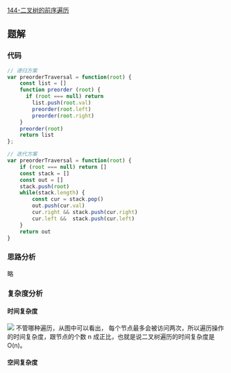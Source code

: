 [144-二叉树的前序遍历](https://leetcode-cn.com/problems/binary-tree-preorder-traversal/)

## 题解

### 代码
```js
// 递归方案
var preorderTraversal = function(root) {
    const list = []
    function preorder (root) {
      if (root === null) return
        list.push(root.val)
        preorder(root.left) 
        preorder(root.right)  
    }
    preorder(root)
    return list
};
```
```js
// 迭代方案
var preorderTraversal = function(root) {
    if (root === null) return []
    const stack = []
    const out = []
    stack.push(root)
    while(stack.length) {
        const cur = stack.pop()
        out.push(cur.val)
        cur.right && stack.push(cur.right)
        cur.left &&  stack.push(cur.left)
    }
    return out
}
```

### 思路分析
略

### 复杂度分析
#### 时间复杂度
![](https://tva1.sinaimg.cn/large/00831rSTgy1gdeha6bb7zj30vq0g6ac8.jpg)
不管哪种遍历，从图中可以看出，
每个节点最多会被访问两次，所以遍历操作的时间复杂度，跟节点的个数 n 成正比，也就是说二叉树遍历的时间复杂度是 O(n)。
#### 空间复杂度